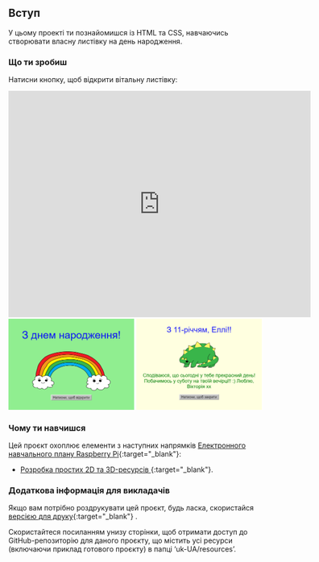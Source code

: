## Вступ

У цьому проекті ти познайомишся із HTML та CSS, навчаючись створювати власну листівку на день народження.

### Що ти зробиш

Натисни кнопку, щоб відкрити вітальну листівку:

<div class="trinket">
  <iframe src="https://trinket.io/embed/html/f188ff174b?outputOnly=true&start=result" width="600" height="450" frameborder="0" marginwidth="0" marginheight="0" allowfullscreen>
  </iframe>
  <img src="images/birthday-final.png">
</div>

### Чому ти навчишся

Цей проєкт охоплює елементи з наступних напрямків [Електронного навчального плану Raspberry Pi](https://rpf.io/curriculum){:target="_blank"}:

+ [Розробка простих 2D та 3D-ресурсів ](https://www.raspberrypi.org/curriculum/design/creator){:target="_blank"}.

### Додаткова інформація для викладачів

Якщо вам потрібно роздрукувати цей проєкт, будь ласка, скористайся [версією для друку](https://projects.raspberrypi.org/uk-UA/projects/happy-birthday/print){:target="_blank"} .

Скористайтеся посиланням унизу сторінки, щоб отримати доступ до GitHub-репозиторію для даного проєкту, що містить усі ресурси (включаючи приклад готового проєкту) в папці ‘uk-UA/resources’.